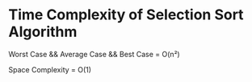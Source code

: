 # Time Complexity of Selection Sort Algorithm
Worst Case && Average Case && Best Case = O(n²)


Space Complexity = O(1)
